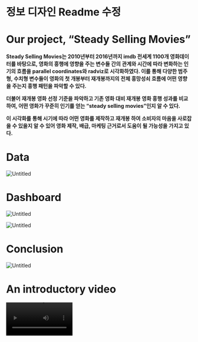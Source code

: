# 정보 디자인 Readme 수정

# Our project, “Steady Selling Movies”

**Steady Selling Movies는 2010년부터 2016년까지 imdb 전세계 1100개 영화데이터를 바탕으로, 영화의 흥행에 영향을 주는 변수들 간의 관계와 시간에 따라 변화하는 인기의 흐름을 parallel coordinates와 radviz로 시각화하였다. 이를 통해 다양한 범주형, 수치형 변수들이 영화의 첫 개봉부터 재개봉까지의 전체 흥망성쇠 흐름에 어떤 영향을 주는지 흥행 패턴을 파악할 수 있다.**

**더불어 재개봉 영화 선정 기준을 파악하고 기존 영화 대비 재개봉 영화 흥행 성과를 비교하여, 어떤 영화가 꾸준히 인기를 얻는 “steady selling movies”인지 알 수 있다.**

**이 시각화를 통해 시기에 따라 어떤 영화를 제작하고 재개봉 하여 소비자의 마음을 사로잡을 수 있을지 알 수 있어 영화 제작, 배급, 마케팅 근거로서 도움이 될 가능성을 가지고 있다.**

# Data

![Untitled](https://raw.githubusercontent.com/sanghyeok-han/InformationDesign/main/images/1.png)

# Dashboard

![Untitled](https://raw.githubusercontent.com/sanghyeok-han/InformationDesign/main/images/2.png)

![Untitled](https://raw.githubusercontent.com/sanghyeok-han/InformationDesign/main/images/3.png)

# Conclusion

![Untitled](https://raw.githubusercontent.com/sanghyeok-han/InformationDesign/main/images/4.png)

# An introductory video

<video src='https://github.com/sanghyeok-han/InformationDesign/blob/main/video/introductory_video.mp4?raw=true' width=180/>
